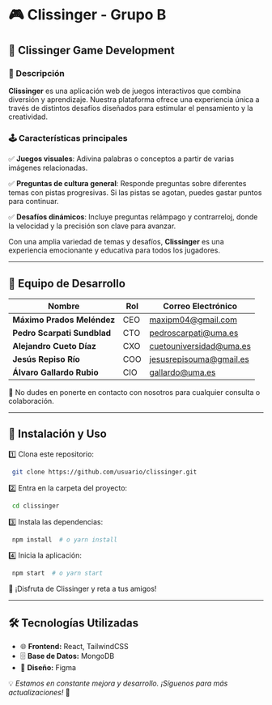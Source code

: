 # 🎮 Clissinger - Grupo B

## 🚀 Clissinger Game Development

### 📌 Descripción

**Clissinger** es una aplicación web de juegos interactivos que combina diversión y aprendizaje. Nuestra plataforma ofrece una experiencia única a través de distintos desafíos diseñados para estimular el pensamiento y la creatividad.

### 🕹️ Características principales

✅ **Juegos visuales**: Adivina palabras o conceptos a partir de varias imágenes relacionadas. 

✅ **Preguntas de cultura general**: Responde preguntas sobre diferentes temas con pistas progresivas. Si las pistas se agotan, puedes gastar puntos para continuar. 

✅ **Desafíos dinámicos**: Incluye preguntas relámpago y contrarreloj, donde la velocidad y la precisión son clave para avanzar.

Con una amplia variedad de temas y desafíos, **Clissinger** es una experiencia emocionante y educativa para todos los jugadores.

---

## 👥 Equipo de Desarrollo

| Nombre                      | Rol | Correo Electrónico                                         |
| --------------------------- | --- | ---------------------------------------------------------- |
| **Máximo Prados Meléndez**  | CEO | [maxipm04@gmail.com](mailto\:maxipm04@gmail.com)           |
| **Pedro Scarpati Sundblad** | CTO | [pedroscarpati@uma.es](mailto\:pedroscarpati@uma.es)       |
| **Alejandro Cueto Díaz**    | CXO | [cuetouniversidad@uma.es](mailto\:cuetouniversidad@uma.es) |
| **Jesús Repiso Río**        | COO | [jesusrepisouma@gmail.es](mailto\:jesusrepisouma@gmail.es) |
| **Álvaro Gallardo Rubio**   | CIO | [gallardo@uma.es](mailto\:gallardo@uma.es)                 |

📩 No dudes en ponerte en contacto con nosotros para cualquier consulta o colaboración.

---

## 📌 Instalación y Uso

1️⃣ Clona este repositorio:

```bash
 git clone https://github.com/usuario/clissinger.git
```

2️⃣ Entra en la carpeta del proyecto:

```bash
 cd clissinger
```

3️⃣ Instala las dependencias:

```bash
 npm install  # o yarn install
```

4️⃣ Inicia la aplicación:

```bash
 npm start  # o yarn start
```

🎉 ¡Disfruta de Clissinger y reta a tus amigos!

---

## 🛠️ Tecnologías Utilizadas

- 🌐 **Frontend:** React, TailwindCSS
- 🗄️ **Base de Datos:** MongoDB
- 🎨 **Diseño:** Figma

💡 *Estamos en constante mejora y desarrollo. ¡Síguenos para más actualizaciones!* 🚀

